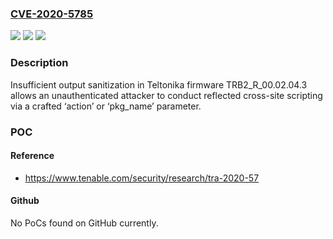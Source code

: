 ### [CVE-2020-5785](https://cve.mitre.org/cgi-bin/cvename.cgi?name=CVE-2020-5785)
![](https://img.shields.io/static/v1?label=Product&message=Teltonika%20Gateway%20TRB245&color=blue)
![](https://img.shields.io/static/v1?label=Version&message=TRB2_R_00.02.04.3%20firmware%20&color=brightgreen)
![](https://img.shields.io/static/v1?label=Vulnerability&message=Reflected%20Cross-site%20Scripting&color=brightgreen)

### Description

Insufficient output sanitization in Teltonika firmware TRB2_R_00.02.04.3 allows an unauthenticated attacker to conduct reflected cross-site scripting via a crafted ‘action’ or ‘pkg_name’ parameter.

### POC

#### Reference
- https://www.tenable.com/security/research/tra-2020-57

#### Github
No PoCs found on GitHub currently.

